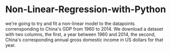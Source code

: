 # Non-Linear-Regression-with-Python
we're going to try and fit a non-linear model to the datapoints corrensponding to China's GDP from 1960 to 2014. We download a dataset with two columns, the first, a year between 1960 and 2014, the second, China's corresponding annual gross domestic income in US dollars for that year.
